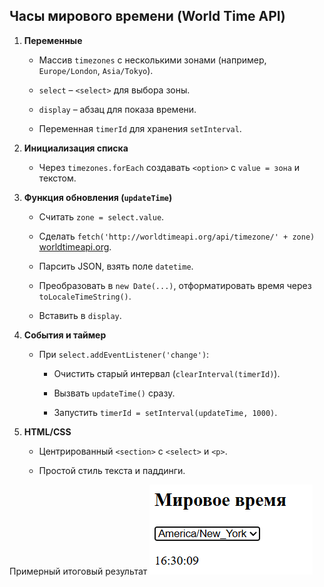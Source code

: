 ## Часы мирового времени (World Time API)

1. **Переменные**
    
    - Массив `timezones` с несколькими зонами (например, `Europe/London`, `Asia/Tokyo`).
        
    - `select` – `<select>` для выбора зоны.
        
    - `display` – абзац для показа времени.
        
    - Переменная `timerId` для хранения `setInterval`.
        
2. **Инициализация списка**
    
    - Через `timezones.forEach` создавать `<option>` с `value = зона` и текстом.
        
3. **Функция обновления (`updateTime`)**
    
    - Считать `zone = select.value`.
        
    - Сделать `fetch('http://worldtimeapi.org/api/timezone/' + zone)` [worldtimeapi.org](https://worldtimeapi.org/?utm_source=chatgpt.com).
        
    - Парсить JSON, взять поле `datetime`.
        
    - Преобразовать в `new Date(...)`, отформатировать время через `toLocaleTimeString()`.
        
    - Вставить в `display`.
        
4. **События и таймер**
    
    - При `select.addEventListener('change')`:
        
        - Очистить старый интервал (`clearInterval(timerId)`).
            
        - Вызвать `updateTime()` сразу.
            
        - Запустить `timerId = setInterval(updateTime, 1000)`.
            
5. **HTML/CSS**
    
    - Центрированный `<section>` с `<select>` и `<p>`.
        
    - Простой стиль текста и паддинги.

Примерный итоговый результат
![](README-1746538225975.png)